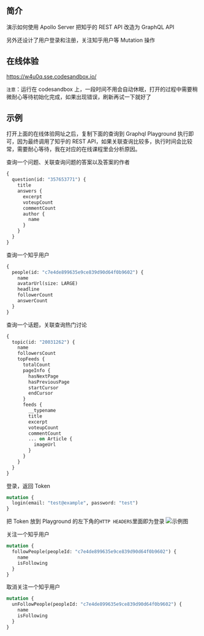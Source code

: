 ## 简介

演示如何使用 Apollo Server 把知乎的 REST API 改造为 GraphQL API

另外还设计了用户登录和注册，关注知乎用户等 Mutation 操作

## 在线体验

https://w4u0q.sse.codesandbox.io/

`注意`：运行在 codesandbox 上，一段时间不用会自动休眠，打开的过程中需要稍微耐心等待初始化完成，如果出现错误，刷新再试一下就好了

## 示例

打开上面的在线体验网址之后，复制下面的查询到 Graphql Playground 执行即可，因为最终调用了知乎的 REST API，如果关联查询比较多，执行时间会比较常，需要耐心等待，我在对应的在线课程里会分析原因。

查询一个问题、关联查询问题的答案以及答案的作者

```graphql
{
  question(id: "357653771") {
    title
    answers {
      excerpt
      voteupCount
      commentCount
      author {
        name
      }
    }
  }
}
```

查询一个知乎用户

```graphql
{
  people(id: "c7e4de899635e9ce839d90d64f0b9602") {
    name
    avatarUrl(size: LARGE)
    headline
    followerCount
    answerCount
  }
}
```

查询一个话题，关联查询热门讨论

```graphql
{
  topic(id: "20031262") {
    name
    followersCount
    topFeeds {
      totalCount
      pageInfo {
        hasNextPage
        hasPreviousPage
        startCursor
        endCursor
      }
      feeds {
        __typename
        title
        excerpt
        voteupCount
        commentCount
        ... on Article {
          imageUrl
        }
      }
    }
  }
}
```

登录，返回 Token

```graphql
mutation {
  login(email: "test@example", password: "test")
}
```

把 Token 放到 Playground 的左下角的`HTTP HEADERS`里面即为登录
![示例图](https://img.codewithkai.com/e74bf13c-3942-11ea-9811-9b0e029991d5!jpg)

关注一个知乎用户

```graphql
mutation {
  followPeople(peopleId: "c7e4de899635e9ce839d90d64f0b9602") {
    name
    isFollowing
  }
}
```

取消关注一个知乎用户

```graphql
mutation {
  unFollowPeople(peopleId: "c7e4de899635e9ce839d90d64f0b9602") {
    name
    isFollowing
  }
}
```
